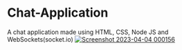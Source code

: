 # Chat-Application
A chat application made using HTML, CSS, Node JS and WebSockets(socket.io)
[
![Screenshot 2023-04-04 000156](https://user-images.githubusercontent.com/107767172/229596600-1d973e18-841b-4021-bbd3-b9cadc888ed1.png)](https://github.com/issues/recent?issue=kabir-create%7Clink%7C1)
